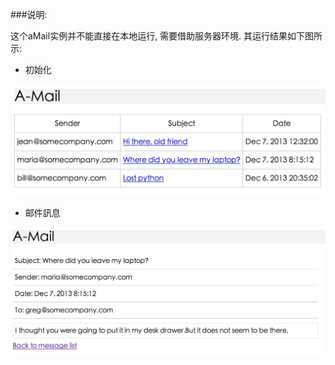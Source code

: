 ###说明:

这个aMail实例并不能直接在本地运行, 需要借助服务器环境. 其运行结果如下图所示:

+ 初始化

![init](figure1.png)

+ 邮件訊息

![message](figure2.png)